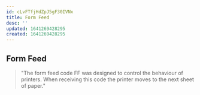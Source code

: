 ```yaml
---
id: cLvFTfjHdZpJ5gF30IVNx
title: Form Feed
desc: ''
updated: 1641269428295
created: 1641269428295
---
```


## Form Feed

> "The form feed code FF was designed to control the behaviour of printers. When receiving this code the printer moves to the next sheet of paper."
